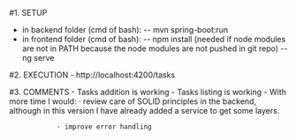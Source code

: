 

#1. SETUP
 - in backend folder (cmd of bash):
         -- mvn spring-boot:run
 - in frontend folder (cmd of bash):
       -- npm install   (needed if node modules are not in PATH because the node modules are not pushed in git repo)
       -- ng serve

#2. EXECUTION
    - http://localhost:4200/tasks

#3. COMMENTS 
    - Tasks addition is working 
    - Tasks listing is working
    - With more time I would:
                · review care of SOLID principles in the backend, although in this version I have already added a service to get some layers.

                · improve error handling


